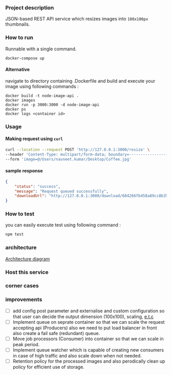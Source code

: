 
### Project description 
JSON-based REST API service which resizes images into `100x100px` thumbnails.

### How to run
Runnable with a single command.<br/>
```
docker-compose up
```

#### Alternative
navigate to directory containing .Dockerfile and build and execute your image using following commands :<br/>
```
docker build -t node-image-api .
docker images
docker run -p 3000:3000 -d node-image-api
docker ps
docker logs <container id>
```

### Usage
#### Making request using `curl`
```bash
curl --location --request POST 'http://127.0.0.1:3000/resize' \
--header 'Content-Type: multipart/form-data; boundary=--------------------------389759405236923940723361' \
--form 'image=@/Users/navneet.kumar/Desktop/Coffee.jpg'
```

#### sample response
```json
{
    "status": "success",
    "message": "Request queued successfully",
    "downloadUrl": "http://127.0.0.1:3000/download/604266fb458a89cc8b35b9670620eded.jpeg"
}
```


### How to test
you can easily execute test using following command :
```js
npm test
```

### architecture
[Architecture diagram](docs/architecture.png)

### Host this service


### corner cases

### improvements
- [ ] add config post parameter and externalise and custom configuration so that user can decide the output dimension (100x100), scaling, [e.t.c](https://sharp.pixelplumbing.com/api-resize#parameters)
- [ ] Implement queue on seprate container so that we can scale the request accepting api (Producers) also we need to put load balancer in front also create a fail safe (redundant) queue.
- [ ] Move job processors (Consumer) into container so that we can scale in peak period.
- [ ] Implement queue watcher which is capable of creating new consumers in case of high traffic and also scale down when not needed.
- [ ] Retention policy for the processed images and also perodically clean up policy for efficient use of storage.
